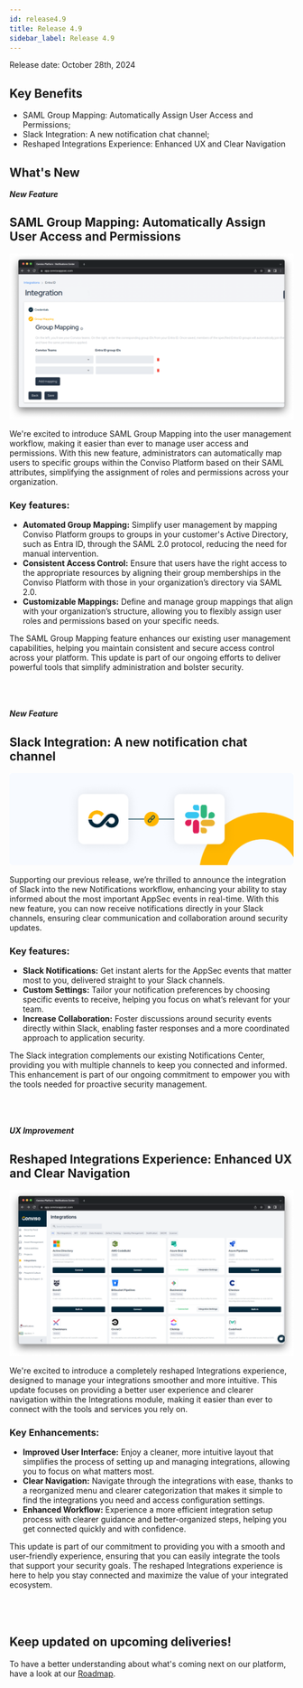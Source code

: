 ```yaml
---
id: release4.9
title: Release 4.9
sidebar_label: Release 4.9
---
```


Release date: October 28th, 2024

## Key Benefits

*   SAML Group Mapping: Automatically Assign User Access and Permissions;
*   Slack Integration: A new notification chat channel;
*   Reshaped Integrations Experience: Enhanced UX and Clear Navigation


## What's New

**_New Feature_**

## SAML Group Mapping: Automatically Assign User Access and Permissions


<div style={{textAlign:'center'}}>

![img](../../static/img/release49-group-mapping.png)

</div>


We're excited to introduce SAML Group Mapping into the user management workflow, making it easier than ever to manage user access and permissions. With this new feature, administrators can automatically map users to specific groups within the Conviso Platform based on their SAML attributes, simplifying the assignment of roles and permissions across your organization.

### Key features:
- **Automated Group Mapping:** Simplify user management by mapping Conviso Platform groups to groups in your customer's Active Directory, such as Entra ID, through the SAML 2.0 protocol, reducing the need for manual intervention.
- **Consistent Access Control:** Ensure that users have the right access to the appropriate resources by aligning their group memberships in the Conviso Platform with those in your organization’s directory via SAML 2.0.
- **Customizable Mappings:** Define and manage group mappings that align with your organization’s structure, allowing you to flexibly assign user roles and permissions based on your specific needs.

The SAML Group Mapping feature enhances our existing user management capabilities, helping you maintain consistent and secure access control across your platform. This update is part of our ongoing efforts to deliver powerful tools that simplify administration and bolster security.<br></br><br></br>


**_New Feature_**
## Slack Integration: A new notification chat channel


<div style={{textAlign:'center'}}>

![img](../../static/img/release49-slack.png)

</div>


Supporting our previous release, we’re thrilled to announce the integration of Slack into the new Notifications workflow, enhancing your ability to stay informed about the most important AppSec events in real-time. With this new feature, you can now receive notifications directly in your Slack channels, ensuring clear communication and collaboration around security updates.

### Key features:

- **Slack Notifications:** Get instant alerts for the AppSec events that matter most to you, delivered straight to your Slack channels.
- **Custom Settings:** Tailor your notification preferences by choosing specific events to receive, helping you focus on what’s relevant for your team.
- **Increase Collaboration:** Foster discussions around security events directly within Slack, enabling faster responses and a more coordinated approach to application security.

The Slack integration complements our existing Notifications Center, providing you with multiple channels to keep you connected and informed. This enhancement is part of our ongoing commitment to empower you with the tools needed for proactive security management.<br></br><br></br>


**_UX Improvement_**

## Reshaped Integrations Experience: Enhanced UX and Clear Navigation


<div style={{textAlign:'center'}}>

![img](../../static/img/release49-new-integrations.png)

</div>

We're excited to introduce a completely reshaped Integrations experience, designed to manage your integrations smoother and more intuitive. This update focuses on providing a better user experience and clearer navigation within the Integrations module, making it easier than ever to connect with the tools and services you rely on.

### Key Enhancements:

- **Improved User Interface:** Enjoy a cleaner, more intuitive layout that simplifies the process of setting up and managing integrations, allowing you to focus on what matters most.
- **Clear Navigation:** Navigate through the integrations with ease, thanks to a reorganized menu and clearer categorization that makes it simple to find the integrations you need and access configuration settings.
- **Enhanced Workflow:** Experience a more efficient integration setup process with clearer guidance and better-organized steps, helping you get connected quickly and with confidence.

This update is part of our commitment to providing you with a smooth and user-friendly experience, ensuring that you can easily integrate the tools that support your security goals. The reshaped Integrations experience is here to help you stay connected and maximize the value of your integrated ecosystem.<br></br><br></br>

## Keep updated on upcoming deliveries!

To have a better understanding about what's coming next on our platform, have a look at our [Roadmap](https://sharing.clickup.com/3016679/b/h/2w1z7-101803/0f4cd1b4e98d956).